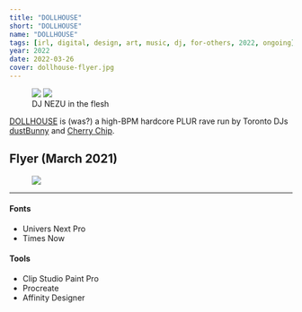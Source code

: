 ```yaml
---
title: "DOLLHOUSE"
short: "DOLLHOUSE"
name: "DOLLHOUSE"
tags: [irl, digital, design, art, music, dj, for-others, 2022, ongoing]
year: 2022
date: 2022-03-26
cover: dollhouse-flyer.jpg
---
```


<figure>
  <div class="img2">
    <img src="{{ site.baseurl }}/assets/img/dollhouse-mel.jpg">
    <img src="{{ site.baseurl }}/assets/img/dollhouse-dj.jpg">
  </div>
  <figcaption>DJ NEZU in the flesh</figcaption>
</figure>

[DOLLHOUSE](https://www.instagram.com/dollhouse4ever/) is (was?) a high-BPM hardcore PLUR rave run by Toronto DJs [dustBunny](https://soundcloud.com/xxdustbunnyxy) and [Cherry Chip](https://soundcloud.com/christiearson).

## Flyer (March 2021)

<figure>
  <img src="{{ site.baseurl }}/assets/img/dollhouse-flyer.jpg">
  <!-- <figcaption>A mutant laying her eggs…</figcaption> -->
</figure>

* * *

#### Fonts
- Univers Next Pro
- Times Now

#### Tools
- Clip Studio Paint Pro
- Procreate
- Affinity Designer
